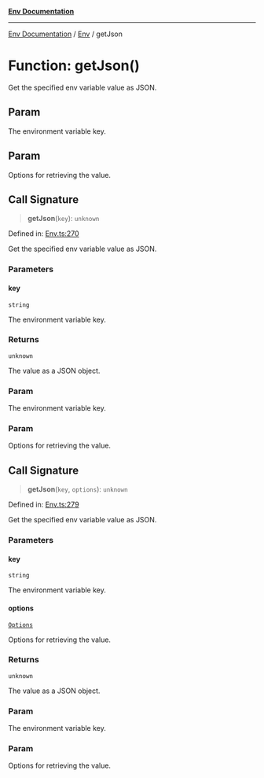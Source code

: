 [**Env Documentation**](../../README.md)

***

[Env Documentation](../../README.md) / [Env](../README.md) / getJson

# Function: getJson()

Get the specified env variable value as JSON.

## Param

The environment variable key.

## Param

Options for retrieving the value.

## Call Signature

> **getJson**(`key`): `unknown`

Defined in: [Env.ts:270](https://github.com/stonemjs/env/blob/0f18502ac1c79248db96a2e62a62648f583cf9e8/src/Env.ts#L270)

Get the specified env variable value as JSON.

### Parameters

#### key

`string`

The environment variable key.

### Returns

`unknown`

The value as a JSON object.

### Param

The environment variable key.

### Param

Options for retrieving the value.

## Call Signature

> **getJson**(`key`, `options`): `unknown`

Defined in: [Env.ts:279](https://github.com/stonemjs/env/blob/0f18502ac1c79248db96a2e62a62648f583cf9e8/src/Env.ts#L279)

Get the specified env variable value as JSON.

### Parameters

#### key

`string`

The environment variable key.

#### options

[`Options`](../../declarations/interfaces/Options.md)

Options for retrieving the value.

### Returns

`unknown`

The value as a JSON object.

### Param

The environment variable key.

### Param

Options for retrieving the value.
